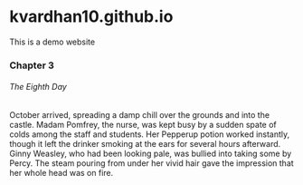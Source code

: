 # kvardhan10.github.io
This is a demo website

<h3>Chapter 3</h3>
<h6>The Eighth Day</h6>
October arrived, spreading a damp chill over the grounds and into the castle. Madam Pomfrey, the nurse, was kept busy by a sudden spate of colds among the staff and students. Her Pepperup potion worked instantly, though it left the drinker smoking at the ears for several hours afterward. Ginny Weasley, who had been looking pale, was bullied into taking some by Percy. The steam pouring from under her vivid hair gave the impression that her whole head was on fire.
